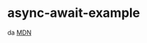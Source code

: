 # async-await-example

da [MDN](https://developer.mozilla.org/en-US/docs/Learn/JavaScript/Asynchronous/Async_await)
